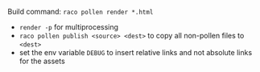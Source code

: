Build command: `raco pollen render *.html`

- `render -p` for multiprocessing
- `raco pollen publish <source> <dest>` to copy all non-pollen files to `<dest>`
- set the env variable `DEBUG` to insert relative links and not absolute links for the assets
